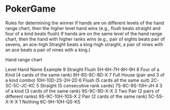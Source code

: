 # PokerGame
Rules for determining the winner
If hands are on different levels of the hand range chart, then the higher level hand wins (e.g., flush beats straight and four of a kind beats flush)
If hands are on the same level of the hand range chart, then the hand with higher ranks wins (e.g., pair of eights beats pair of sevens,  an ace-high Straight beats a king-high straight,  a pair of nines with an ace beats a pair of nines with a king.)


Hand range chart

Level
Hand Name
Example
9
Straight Flush
5H-6H-7H-8H-9H
8
Four of a Kind (4 cards of the same rank)
8H-8S-8C-8D-X
7
Full House (pair and 3 of a kind combo)
10H-10D-2S-2H-2D
6
Flush (5 cards all the same suit)
2C-3C-5C-JC-KC
5
Straight (5 consecutive rank cards)
7S-8C-9S-10H-JH
4
3 of a kind (3 cards of the same rank)
9S-9C-9D-X-X
3
Two Pair (2 pairs of different ranks)
9S-9C-10H-10S-X
2
Pair (2 cards of the same rank)
5C-5S-X-X-X
1
Nothing
6C-9H-10H-QS-KS


